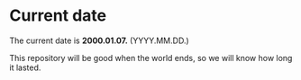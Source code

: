 # Current date

The current date is **2000.01.07.** (YYYY.MM.DD.)

This repository will be good when the world ends, so we will know how long it lasted.